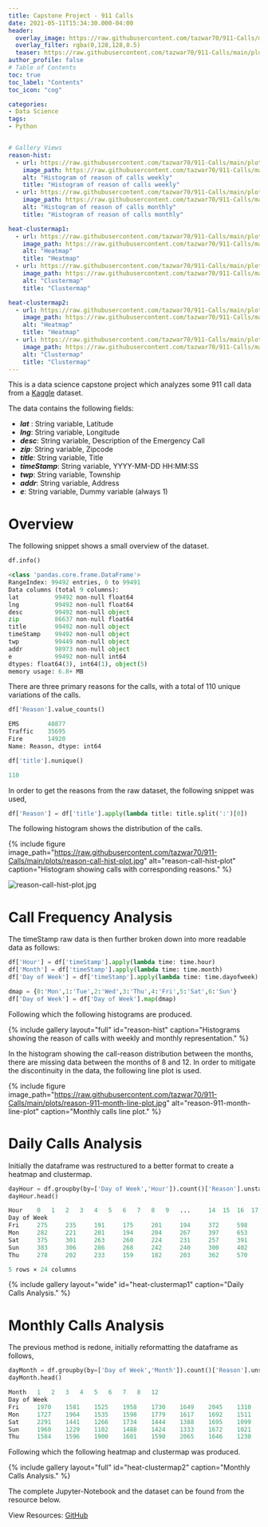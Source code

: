```yaml
---
title: Capstone Project - 911 Calls
date: 2021-05-11T15:34:30.000-04:00
header:
  overlay_image: https://raw.githubusercontent.com/tazwar70/911-Calls/main/plots/reason-911-month-hist.jpg
  overlay_filter: rgba(0,128,128,0.5)
  teaser: https://raw.githubusercontent.com/tazwar70/911-Calls/main/plots/reason-911-month-hist.jpg
author_profile: false
# Table of Contents
toc: true
toc_label: "Contents"
toc_icon: "cog"

categories:
- Data Science
tags:
- Python


# Gallery Views
reason-hist:
  - url: https://raw.githubusercontent.com/tazwar70/911-Calls/main/plots/reason-911-day-of-week-dist-hist.jpg
    image_path: https://raw.githubusercontent.com/tazwar70/911-Calls/main/plots/reason-911-day-of-week-dist-hist.jpg
    alt: "Histogram of reason of calls weekly"
    title: "Histogram of reason of calls weekly"
  - url: https://raw.githubusercontent.com/tazwar70/911-Calls/main/plots/reason-911-month-hist.jpg
    image_path: https://raw.githubusercontent.com/tazwar70/911-Calls/main/plots/reason-911-month-hist.jpg
    alt: "Histogram of reason of calls monthly"
    title: "Histogram of reason of calls monthly"

heat-clustermap1:
  - url: https://raw.githubusercontent.com/tazwar70/911-Calls/main/plots/heatmap.jpg
    image_path: https://raw.githubusercontent.com/tazwar70/911-Calls/main/plots/heatmap.jpg
    alt: "Heatmap"
    title: "Heatmap"
  - url: https://raw.githubusercontent.com/tazwar70/911-Calls/main/plots/clustermap.jpg
    image_path: https://raw.githubusercontent.com/tazwar70/911-Calls/main/plots/clustermap.jpg
    alt: "Clustermap"
    title: "Clustermap"

heat-clustermap2:
  - url: https://raw.githubusercontent.com/tazwar70/911-Calls/main/plots/heatmap-2.jpg
    image_path: https://raw.githubusercontent.com/tazwar70/911-Calls/main/plots/heatmap-2.jpg
    alt: "Heatmap"
    title: "Heatmap"
  - url: https://raw.githubusercontent.com/tazwar70/911-Calls/main/plots/clustermap-2.jpg
    image_path: https://raw.githubusercontent.com/tazwar70/911-Calls/main/plots/clustermap-2.jpg
    alt: "Clustermap"
    title: "Clustermap"
---
```


This is a data science capstone project which analyzes some 911 call data from a [Kaggle](https://www.kaggle.com/mchirico/montcoalert) dataset.

The data contains the following fields:

* ***lat*** : String variable, Latitude
* ***lng***: String variable, Longitude
* ***desc***: String variable, Description of the Emergency Call
* ***zip***: String variable, Zipcode
* ***title***: String variable, Title
* ***timeStamp***: String variable, YYYY-MM-DD HH:MM:SS
* ***twp***: String variable, Township
* ***addr***: String variable, Address
* ***e***: String variable, Dummy variable (always 1)

# Overview

The following snippet shows a small overview of the dataset.

```python
df.info()

<class 'pandas.core.frame.DataFrame'>
RangeIndex: 99492 entries, 0 to 99491
Data columns (total 9 columns):
lat          99492 non-null float64
lng          99492 non-null float64
desc         99492 non-null object
zip          86637 non-null float64
title        99492 non-null object
timeStamp    99492 non-null object
twp          99449 non-null object
addr         98973 non-null object
e            99492 non-null int64
dtypes: float64(3), int64(1), object(5)
memory usage: 6.8+ MB
```

There are three primary reasons for the calls, with a total of 110 unique variations of the calls.

```python
df['Reason'].value_counts()

EMS        48877
Traffic    35695
Fire       14920
Name: Reason, dtype: int64

df['title'].nunique()

110
```

In order to get the reasons from the raw dataset, the following snippet was used,

```python
df['Reason'] = df['title'].apply(lambda title: title.split(':')[0])
```


The following histogram shows the distribution of the calls.

{% include figure image_path="https://raw.githubusercontent.com/tazwar70/911-Calls/main/plots/reason-call-hist-plot.jpg" alt="reason-call-hist-plot" caption="Histogram showing calls with corresponding reasons." %}

![reason-call-hist-plot.jpg]()

# Call Frequency Analysis

The timeStamp raw data is then further broken down into more readable data as follows:

```python
df['Hour'] = df['timeStamp'].apply(lambda time: time.hour)
df['Month'] = df['timeStamp'].apply(lambda time: time.month)
df['Day of Week'] = df['timeStamp'].apply(lambda time: time.dayofweek)

dmap = {0:'Mon',1:'Tue',2:'Wed',3:'Thu',4:'Fri',5:'Sat',6:'Sun'}
df['Day of Week'] = df['Day of Week'].map(dmap)
```

Following which the following histograms are produced.

{% include gallery layout="full" id="reason-hist" caption="Histograms showing the reason of calls with weekly and monthly representation." %}

In the histogram showing the call-reason distribution between the months, there are missing data between the months of 8 and 12. In order to mitigate the discontinuity in the data, the following line plot is used.

{% include figure image_path="https://raw.githubusercontent.com/tazwar70/911-Calls/main/plots/reason-911-month-line-plot.jpg" alt="reason-911-month-line-plot" caption="Monthly calls line plot." %}

# Daily Calls Analysis

Initially the dataframe was restructured to a better format to create a heatmap and clustermap.

```python
dayHour = df.groupby(by=['Day of Week','Hour']).count()['Reason'].unstack()
dayHour.head()

Hour 	0 	1 	2 	3 	4 	5 	6 	7 	8 	9 	... 	14 	15 	16 	17 	18 	19 	20 	21 	22 	23
Day of Week 																					
Fri 	275 	235 	191 	175 	201 	194 	372 	598 	742 	752 	... 	932 	980 	1039 	980 	820 	696 	667 	559 	514 	474
Mon 	282 	221 	201 	194 	204 	267 	397 	653 	819 	786 	... 	869 	913 	989 	997 	885 	746 	613 	497 	472 	325
Sat 	375 	301 	263 	260 	224 	231 	257 	391 	459 	640 	... 	789 	796 	848 	757 	778 	696 	628 	572 	506 	467
Sun 	383 	306 	286 	268 	242 	240 	300 	402 	483 	620 	... 	684 	691 	663 	714 	670 	655 	537 	461 	415 	330
Thu 	278 	202 	233 	159 	182 	203 	362 	570 	777 	828 	... 	876 	969 	935 	1013 	810 	698 	617 	553 	424 	354

5 rows × 24 columns
```

{% include gallery layout="wide" id="heat-clustermap1" caption="Daily Calls Analysis." %}

# Monthly Calls Analysis

The previous method is redone, initially reformatting the dataframe as follows,

```python
dayMonth = df.groupby(by=['Day of Week','Month']).count()['Reason'].unstack()
dayMonth.head()

Month 	1 	2 	3 	4 	5 	6 	7 	8 	12
Day of Week 									
Fri 	1970 	1581 	1525 	1958 	1730 	1649 	2045 	1310 	1065
Mon 	1727 	1964 	1535 	1598 	1779 	1617 	1692 	1511 	1257
Sat 	2291 	1441 	1266 	1734 	1444 	1388 	1695 	1099 	978
Sun 	1960 	1229 	1102 	1488 	1424 	1333 	1672 	1021 	907
Thu 	1584 	1596 	1900 	1601 	1590 	2065 	1646 	1230 	1266
```

Following which the following heatmap and clustermap was produced.

{% include gallery layout="full" id="heat-clustermap2" caption="Monthly Calls Analysis." %}


The complete Jupyter-Notebook and the dataset can be found from the resource below.

View Resources: [GitHub](https://github.com/tazwar70/911-Calls)